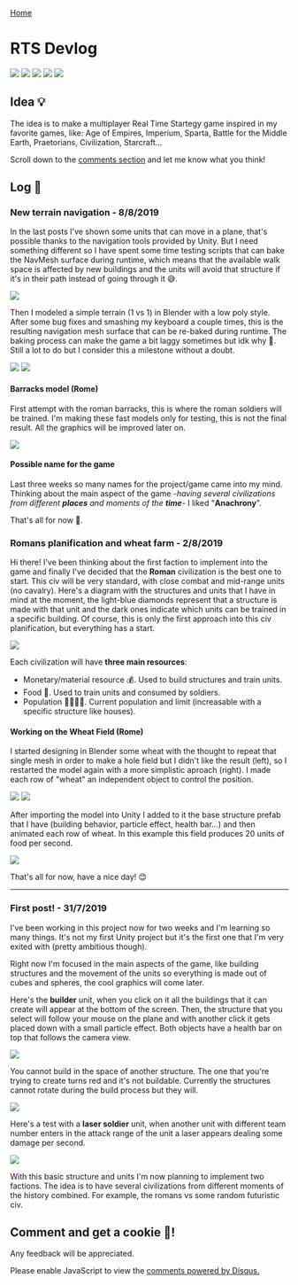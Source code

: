 <script src="https://unpkg.com/mermaid@8.1.0/dist/mermaid.min.js"></script>

[Home](index.md)

# RTS Devlog
![](https://img.shields.io/badge/Modeling-Blender_2.8-orange.svg) ![](https://img.shields.io/badge/Game_Engine-Unity_3D-blue.svg) ![](https://img.shields.io/badge/Blogging-Markdown-green.svg) ![](https://img.shields.io/badge/Energy-Coffee-brown.svg) ![](https://img.shields.io/github/last-commit/guilleqp/guilleqp.github.io)


## Idea 💡
The idea is to make a multiplayer Real Time Startegy game inspired in my favorite games, like: Age of Empires, Imperium, Sparta, Battle for the Middle Earth, Praetorians, Civilization, Starcraft...

Scroll down to the [comments section](#comments) and let me know what you think!

## Log 📰
### New terrain navigation - 8/8/2019
In the last posts I've shown some units that can move in a plane, that's possible thanks to the navigation tools provided by Unity. But I need something different so I have spent some time testing scripts that can bake the NavMesh surface during runtime, which means that the available walk space is affected by new buildings and the units will avoid that structure if it's in their path instead of going through it 😅.

![](/gifs/unit_navigation.gif)

Then I modeled a simple terrain (1 vs 1) in Blender with a low poly style. After some bug fixes and smashing my keyboard a couple times, this is the resulting navigation mesh surface that can be re-baked during runtime. The baking process can make the game a bit laggy sometimes but idk why 🤔. Still a lot to do but I consider this a milestone without a doubt.

![](/images/navMesh3.png) ![](images/navMesh2.png)

#### Barracks model (Rome)
First attempt with the roman barracks, this is where the roman soldiers will be trained. I'm making these fast models only for testing, this is not the final result. All the graphics will be improved later on.

![](/images/roman_barracks.png)

#### Possible name for the game
Last three weeks so many names for the project/game came into my mind. Thinking about the main aspect of the game -*having several civilizations from different **places** and moments of the **time***- I liked "**Anachrony**".

That's all for now 💙.

### Romans planification and wheat farm - 2/8/2019
Hi there! I've been thinking about the first faction to implement into the game and finally I've decided that the **Roman** civilization is the best one to start. This civ will be very standard, with close combat and mid-range units (no cavalry). Here's a diagram with the structures and units that I have in mind at the moment, the light-blue diamonds represent that a structure is made with that unit and the dark ones indicate which units can be trained in a specific building. Of course, this is only the first approach into this civ planification, but everything has a start.

![](/images/romans.png)

Each civilization will have **three main resources**:
- Monetary/material resource 💰. Used to build structures and train units.
- Food 🍞. Used to train units and consumed by soldiers.
- Population 👩‍👩‍👦‍👦. Current population and limit (increasable with a specific structure like houses).

#### Working on the Wheat Field (Rome)

I started designing in Blender some wheat with the thought to repeat that single mesh in order to make a hole field but I didn't like the result (left), so I restarted the model again with a more simplistic aproach (right). I made each row of "wheat" an independent object to control the position.

![](/images/wheat_first_try.png) ![](/images/wheat_field.png)

After importing the model into Unity I added to it the base structure prefab that I have (building behavior, particle effect, health bar...) and then animated each row of wheat. In this example this field produces 20 units of food per second.

![](/gifs/wheat_field.gif)

That's all for now, have a nice day! 😊

* * *
### First post! - 31/7/2019
I've been working in this project now for two weeks and I'm learning so many things. It's not my first Unity project but it's the first one that I'm very exited with (pretty ambitious though).

Right now I'm focused in the main aspects of the game, like building structures and the movement of the units so everything is made out of cubes and spheres, the cool graphics will come later. 

Here's the **builder** unit, when you click on it all the buildings that it can create will appear at the bottom of the screen. Then, the structure that you select will follow your mouse on the plane and with another click it gets placed down with a small particle effect. Both objects have a health bar on top that follows the camera view.

![](/gifs/construir_cuartel.gif)

You cannot build in the space of another structure. The one that you're trying to create turns red and it's not buildable. Currently the structures cannot rotate during the build process but they will.

![](/images/cannot_build_there.png)

Here's a test with a **laser soldier** unit, when another unit with different team number enters in the attack range of the unit a laser appears dealing some damage per second.

![](/gifs/laser_soldier.gif)

With this basic structure and units I'm now planning to implement two factions. The idea is to have several civilizations from different moments of the history combined. For example, the romans vs some random futuristic civ.

## <a name="comments"></a> Comment and get a cookie 🍪!
Any feedback will be appreciated.

<div id="disqus_thread"></div>
<script>
    (function() {  // REQUIRED CONFIGURATION VARIABLE: EDIT THE SHORTNAME BELOW
        var d = document, s = d.createElement('script');
        
        s.src = 'https://guilleqp.disqus.com/embed.js'; 
        
        s.setAttribute('data-timestamp', +new Date());
        (d.head || d.body).appendChild(s);
    })();
</script>
<noscript>Please enable JavaScript to view the <a href="https://disqus.com/?ref_noscript" rel="nofollow">comments powered by Disqus.</a></noscript>
